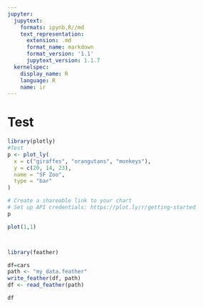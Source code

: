 ```yaml
---
jupyter:
  jupytext:
    formats: ipynb,R//md
    text_representation:
      extension: .md
      format_name: markdown
      format_version: '1.1'
      jupytext_version: 1.1.7
  kernelspec:
    display_name: R
    language: R
    name: ir
---
```


# Test
```R
library(plotly)
#Test
p <- plot_ly(
  x = c("giraffes", "orangutans", "monkeys"),
  y = c(20, 14, 23),
  name = "SF Zoo",
  type = "bar"
)

# Create a shareable link to your chart
# Set up API credentials: https://plot.ly/r/getting-started
p
```

```R
plot(1,1)
```

```R

```

```R

```

```R
library(feather)

df=cars
path <- "my_data.feather"
write_feather(df, path)
df <- read_feather(path)
```

```R
df
```

```R

```
